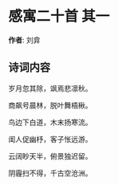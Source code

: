 # 感寓二十首  其一

**作者**: 刘弇

## 诗词内容

岁月忽其除，飒焉悲凛秋。

商飙号晨林，脱叶舞梧楸。

鸟边下白道，木末扬寒流。

闺人促幽杼，客子怅远游。

云阔眇天半，俯景独迟留。

阴霾扫不得，千古空沧洲。

